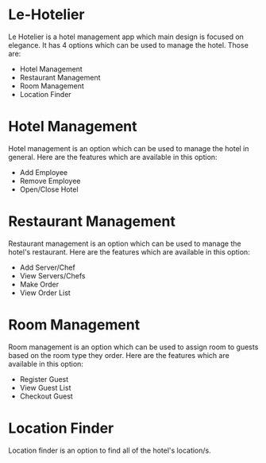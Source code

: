 # Le-Hotelier
Le Hotelier is a hotel management app which main design is focused on elegance. It has 4 options which can be used to manage the hotel. Those are:

- Hotel Management
- Restaurant Management
- Room Management
- Location Finder

# Hotel Management
Hotel management is an option which can be used to manage the hotel in general. Here are the features which are available in this option:

- Add Employee
- Remove Employee
- Open/Close Hotel

# Restaurant Management
Restaurant management is an option which can be used to manage the hotel's restaurant. Here are the features which are available in this option:

- Add Server/Chef
- View Servers/Chefs
- Make Order
- View Order List

# Room Management
Room management is an option which can be used to assign room to guests based on the room type they order. Here are the features which are available in this option:

- Register Guest
- View Guest List
- Checkout Guest

# Location Finder
Location finder is an option to find all of the hotel's location/s.

